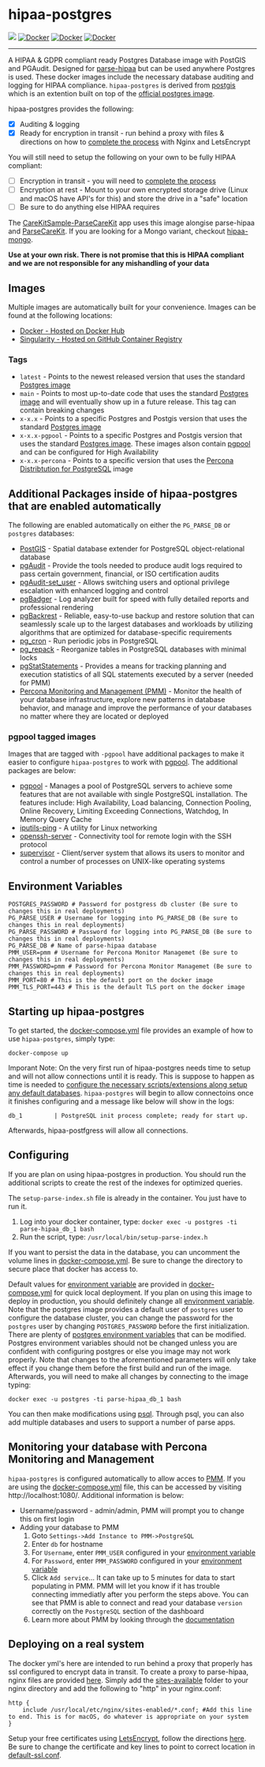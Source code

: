 # hipaa-postgres

[![](https://dockeri.co/image/netreconlab/hipaa-postgres)](https://hub.docker.com/r/netreconlab/hipaa-postgres)
[![Docker](https://github.com/netreconlab/hipaa-postgres/actions/workflows/build.yml/badge.svg)](https://github.com/netreconlab/hipaa-postgres/actions/workflows/build.yml)
[![Docker](https://github.com/netreconlab/hipaa-postgres/actions/workflows/release.yml/badge.svg)](https://github.com/netreconlab/hipaa-postgres/actions/workflows/release.yml)
[![Docker](https://github.com/netreconlab/hipaa-postgres/actions/workflows/release-pgpool.yml/badge.svg)](https://github.com/netreconlab/hipaa-postgres/actions/workflows/release-pgpool.yml)

---

A HIPAA & GDPR compliant ready Postgres Database image with PostGIS and PGAudit. Designed for [parse-hipaa](https://github.com/netreconlab/parse-hipaa) but can be used anywhere Postgres is used. These docker images include the necessary database auditing and logging for HIPAA compliance. `hipaa-postgres` is derived from [postgis](https://hub.docker.com/r/postgis/postgis) which is an extention built on top of the [official postgres image](https://hub.docker.com/_/postgres).

hipaa-postgres provides the following:
- [x] Auditing & logging
- [x] Ready for encryption in transit - run behind a proxy with files & directions on how to [complete the process](https://github.com/netreconlab/parse-hipaa#deploying-on-a-real-system) with Nginx and LetsEncrypt 

You will still need to setup the following on your own to be fully HIPAA compliant:

- [ ] Encryption in transit - you will need to [complete the process](https://github.com/netreconlab/parse-hipaa#deploying-on-a-real-system)
- [ ] Encryption at rest - Mount to your own encrypted storage drive (Linux and macOS have API's for this) and store the drive in a "safe" location
- [ ] Be sure to do anything else HIPAA requires

The [CareKitSample-ParseCareKit](https://github.com/netreconlab/CareKitSample-ParseCareKit) app uses this image alongise parse-hipaa and [ParseCareKit](https://github.com/netreconlab/ParseCareKit). If you are looking for a Mongo variant, checkout [hipaa-mongo](https://github.com/netreconlab/hipaa-mongo).

**Use at your own risk. There is not promise that this is HIPAA compliant and we are not responsible for any mishandling of your data**

## Images
Multiple images are automatically built for your convenience. Images can be found at the following locations:
- [Docker - Hosted on Docker Hub](https://hub.docker.com/r/netreconlab/hipaa-postgres)
- [Singularity - Hosted on GitHub Container Registry](https://github.com/netreconlab/hipaa-postgres/pkgs/container/hipaa-postgres)

### Tags
- `latest` - Points to the newest released version that uses the standard [Postgres image](https://hub.docker.com/_/postgres)
- `main` - Points to most up-to-date code that uses the standard [Postgres image](https://hub.docker.com/_/postgres) and will eventually show up in a future release. This tag can contain breaking changes
- `x-x.x` - Points to a specific Postgres and Postgis version that uses the standard [Postgres image](https://hub.docker.com/_/postgres)
- `x-x.x-pgpool` - Points to a specific Postgres and Postgis version that uses the standard [Postgres image](https://hub.docker.com/_/postgres). These images alson contain [pgpool](https://www.pgpool.net) and can be configured for High Availability
- `x-x.x-percona` - Points to a specific version that uses the [Percona Distribtution for PostgreSQL](https://www.percona.com/software/postgresql-distribution) image

## Additional Packages inside of hipaa-postgres that are enabled automatically
The following are enabled automatically on either the `PG_PARSE_DB` or `postgres` databases:
- [PostGIS](https://postgis.net) - Spatial database extender for PostgreSQL object-relational database
- [pgAudit](https://www.pgaudit.org) - Provide the tools needed to produce audit logs required to pass certain government, financial, or ISO certification audits
- [pgAudit-set_user](https://github.com/pgaudit/set_user) - Allows switching users and optional privilege escalation with enhanced logging and control
- [pgBadger](https://pgbadger.darold.net) - Log analyzer built for speed with fully detailed reports and professional rendering
- [pgBackrest](https://pgbackrest.org) - Reliable, easy-to-use backup and restore solution that can seamlessly scale up to the largest databases and workloads by utilizing algorithms that are optimized for database-specific requirements
- [pg_cron](https://github.com/citusdata/pg_cron) - Run periodic jobs in PostgreSQL
- [pg_repack](https://reorg.github.io/pg_repack/) - Reorganize tables in PostgreSQL databases with minimal locks
- [pgStatStatements](https://www.postgresql.org/docs/current/pgstatstatements.html) - Provides a means for tracking planning and execution statistics of all SQL statements executed by a server (needed for PMM)
- [Percona Monitoring and Management (PMM)](https://www.percona.com/software/database-tools/percona-monitoring-and-management) - Monitor the health of your database infrastructure, explore new patterns in database behavior, and manage and improve the performance of your databases no matter where they are located or deployed

### pgpool tagged images
Images that are tagged with `-pgpool` have additional packages to make it easier to configure `hipaa-postgres` to work with [pgpool](https://www.pgpool.net). The additional packages are below:
- [pgpool](https://www.pgpool.net) - Manages a pool of PostgreSQL servers to achieve some features that are not available with single PostgreSQL installation. The features include: High Availability, Load balancing, Connection Pooling, Online Recovery, Limiting Exceeding Connections, Watchdog, In Memory Query Cache
- [iputils-ping](https://github.com/iputils/iputils) - A utility for Linux networking
- [openssh-server](https://github.com/iputils/iputils) - Connectivity tool for remote login with the SSH protocol
- [supervisor](http://supervisord.org/#) - Client/server system that allows its users to monitor and control a number of processes on UNIX-like operating systems

## Environment Variables

```
POSTGRES_PASSWORD # Password for postgress db cluster (Be sure to changes this in real deployments)
PG_PARSE_USER # Username for logging into PG_PARSE_DB (Be sure to changes this in real deployments)
PG_PARSE_PASSWORD # Password for logging into PG_PARSE_DB (Be sure to changes this in real deployments)
PG_PARSE_DB # Name of parse-hipaa database
PMM_USER=pmm # Username for Percona Monitor Managemet (Be sure to changes this in real deployments)
PMM_PASSWORD=pmm # Password for Percona Monitor Managemet (Be sure to changes this in real deployments)
PMM_PORT=80 # This is the default port on the docker image
PMM_TLS_PORT=443 # This is the default TLS port on the docker image
```

## Starting up hipaa-postgres

To get started, the [docker-compose.yml](https://github.com/netreconlab/hipaa-postgres/blob/main/docker-compose.yml) file provides an example of how to use `hipaa-postgres`, simply type:

```docker-compose up```

Imporant Note: On the very first run of hipaa-postgres needs time to setup and will not allow connections until it is ready. This is suppose to happen as time is needed to [configure the necessary scripts/extensions along setup any default databases](https://github.com/netreconlab/hipaa-postgres/tree/main/scripts). `hipaa-postgres` will begin to allow connectoins once it finishes configuring and a message like below will show in the logs:

```db_1         | PostgreSQL init process complete; ready for start up.```

Afterwards, hipaa-postfgress will allow all connections. 

## Configuring
If you are plan on using hipaa-postgres in production. You should run the additional scripts to create the rest of the indexes for optimized queries.

The `setup-parse-index.sh` file is already in the container. You just have to run it.

1. Log into your docker container, type: ```docker exec -u postgres -ti parse-hipaa_db_1 bash```
2. Run the script, type: ```/usr/local/bin/setup-parse-index.h```

If you want to persist the data in the database, you can uncomment the volume lines in [docker-compose.yml](https://github.com/netreconlab/hipaa-postgres/blob/a2d8c2dce8f8288ad8d7b5dbf1c0dc676a466f32/docker-compose.yml#L16-L19). Be sure to change the directory to secure place that docker has access to.

Default values for [environment variable](#environment-variables) are provided in [docker-compose.yml](https://github.com/netreconlab/hipaa-postgres/blob/main/docker-compose.yml) for quick local deployment. If you plan on using this image to deploy in production, you should definitely change all [environment variable](#environment-variables). Note that the postgres image provides a default user of `postgres` user to configure the database cluster, you can change the password for the `postgres` user by changing `POSTGRES_PASSWORD` before the first initialization. There are plenty of [postgres environment variables](https://hub.docker.com/_/postgres) that can be modified. Postgres environment variables should not be changed unless you are confident with configuring postgres or else you image may not work properly. Note that changes to the aforementioned parameters will only take effect if you change them before the first build and run of the image. Afterwards, you will need to make all changes by connecting to the image typing:

```docker exec -u postgres -ti parse-hipaa_db_1 bash```

You can then make modifications using [psql](http://postgresguide.com/utilities/psql.html). Through psql, you can also add multiple databases and users to support a number of parse apps.

## Monitoring your database with Percona Monitoring and Management
`hipaa-postgres` is configured automatically to allow acces to [PMM](https://www.percona.com/software/database-tools/percona-monitoring-and-management). If you are using the [docker-compose.yml](https://github.com/netreconlab/hipaa-postgres/blob/main/docker-compose.yml) file, this can be accessed by visiting http://localhost:1080/. Additional information is below:

- Username/password - admin/admin, PMM will prompt you to change this on first login
- Adding your database to PMM
    1. Goto `Settings->Add Instance to PMM->PostgreSQL`
    1. Enter `db` for hostname
    1. For `Username`, enter `PMM_USER` configured in your [environment variable](#environment-variables)
    1. For `Password`, enter `PMM_PASSWORD` configured in your [environment variable](#environment-variables)
    1. Click `Add service`... It can take up to 5 minutes for data to start populating in PMM. PMM will let you know if it has trouble connecting immediatly after you perform the steps above. You can see that PMM is able to connect and read your database `version` correctly on the `PostgreSQL` section of the dashboard
    1. Learn more about PMM by looking through the [documentation](https://docs.percona.com/percona-monitoring-and-management/index.html)

## Deploying on a real system
The docker yml's here are intended to run behind a proxy that properly has ssl configured to encrypt data in transit. To create a proxy to parse-hipaa, nginx files are provided [here](https://github.com/netreconlab/parse-hipaa/tree/master/nginx/sites-enabled). Simply add the [sites-available](https://github.com/netreconlab/parse-hipaa/tree/master/nginx/sites-enabled) folder to your nginx directory and add the following to "http" in your nginx.conf:

```
http {
    include /usr/local/etc/nginx/sites-enabled/*.conf; #Add this line to end. This is for macOS, do whatever is appropriate on your system
}
```

Setup your free certificates using [LetsEncrypt](https://letsencrypt.org), follow the directions [here](https://www.nginx.com/blog/using-free-ssltls-certificates-from-lets-encrypt-with-nginx/). Be sure to change the certificate and key lines to point to correct location in [default-ssl.conf](https://github.com/netreconlab/parse-hipaa/blob/master/nginx/sites-enabled/default-ssl.conf).

